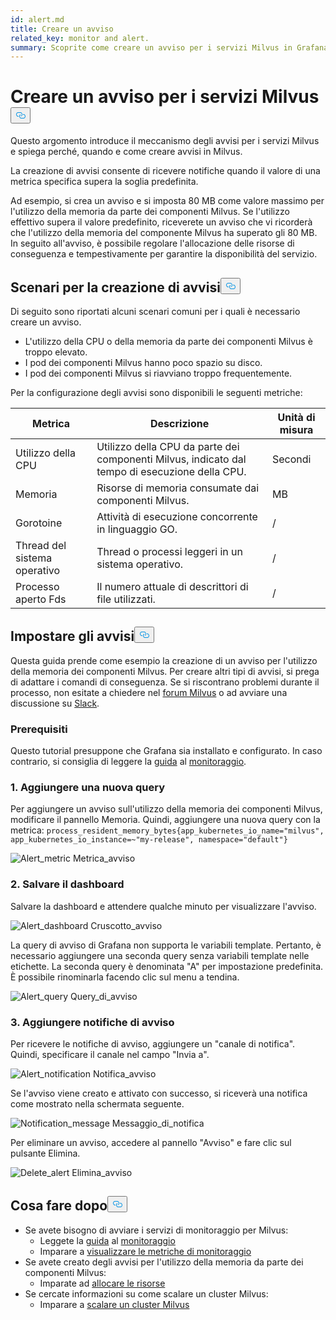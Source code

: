 ```yaml
---
id: alert.md
title: Creare un avviso
related_key: monitor and alert.
summary: Scoprite come creare un avviso per i servizi Milvus in Grafana.
---
```

<h1 id="Create-an-Alert-for-Milvus-Services" class="common-anchor-header">Creare un avviso per i servizi Milvus<button data-href="#Create-an-Alert-for-Milvus-Services" class="anchor-icon" translate="no">
      <svg translate="no"
        aria-hidden="true"
        focusable="false"
        height="20"
        version="1.1"
        viewBox="0 0 16 16"
        width="16"
      >
        <path
          fill="#0092E4"
          fill-rule="evenodd"
          d="M4 9h1v1H4c-1.5 0-3-1.69-3-3.5S2.55 3 4 3h4c1.45 0 3 1.69 3 3.5 0 1.41-.91 2.72-2 3.25V8.59c.58-.45 1-1.27 1-2.09C10 5.22 8.98 4 8 4H4c-.98 0-2 1.22-2 2.5S3 9 4 9zm9-3h-1v1h1c1 0 2 1.22 2 2.5S13.98 12 13 12H9c-.98 0-2-1.22-2-2.5 0-.83.42-1.64 1-2.09V6.25c-1.09.53-2 1.84-2 3.25C6 11.31 7.55 13 9 13h4c1.45 0 3-1.69 3-3.5S14.5 6 13 6z"
        ></path>
      </svg>
    </button></h1><p>Questo argomento introduce il meccanismo degli avvisi per i servizi Milvus e spiega perché, quando e come creare avvisi in Milvus.</p>
<p>La creazione di avvisi consente di ricevere notifiche quando il valore di una metrica specifica supera la soglia predefinita.</p>
<p>Ad esempio, si crea un avviso e si imposta 80 MB come valore massimo per l'utilizzo della memoria da parte dei componenti Milvus. Se l'utilizzo effettivo supera il valore predefinito, riceverete un avviso che vi ricorderà che l'utilizzo della memoria del componente Milvus ha superato gli 80 MB. In seguito all'avviso, è possibile regolare l'allocazione delle risorse di conseguenza e tempestivamente per garantire la disponibilità del servizio.</p>
<h2 id="Scenarios-for-creating-alerts" class="common-anchor-header">Scenari per la creazione di avvisi<button data-href="#Scenarios-for-creating-alerts" class="anchor-icon" translate="no">
      <svg translate="no"
        aria-hidden="true"
        focusable="false"
        height="20"
        version="1.1"
        viewBox="0 0 16 16"
        width="16"
      >
        <path
          fill="#0092E4"
          fill-rule="evenodd"
          d="M4 9h1v1H4c-1.5 0-3-1.69-3-3.5S2.55 3 4 3h4c1.45 0 3 1.69 3 3.5 0 1.41-.91 2.72-2 3.25V8.59c.58-.45 1-1.27 1-2.09C10 5.22 8.98 4 8 4H4c-.98 0-2 1.22-2 2.5S3 9 4 9zm9-3h-1v1h1c1 0 2 1.22 2 2.5S13.98 12 13 12H9c-.98 0-2-1.22-2-2.5 0-.83.42-1.64 1-2.09V6.25c-1.09.53-2 1.84-2 3.25C6 11.31 7.55 13 9 13h4c1.45 0 3-1.69 3-3.5S14.5 6 13 6z"
        ></path>
      </svg>
    </button></h2><p>Di seguito sono riportati alcuni scenari comuni per i quali è necessario creare un avviso.</p>
<ul>
<li>L'utilizzo della CPU o della memoria da parte dei componenti Milvus è troppo elevato.</li>
<li>I pod dei componenti Milvus hanno poco spazio su disco.</li>
<li>I pod dei componenti Milvus si riavviano troppo frequentemente.</li>
</ul>
<p>Per la configurazione degli avvisi sono disponibili le seguenti metriche:</p>
<table>
<thead>
<tr><th>Metrica</th><th>Descrizione</th><th>Unità di misura</th></tr>
</thead>
<tbody>
<tr><td>Utilizzo della CPU</td><td>Utilizzo della CPU da parte dei componenti Milvus, indicato dal tempo di esecuzione della CPU.</td><td>Secondi</td></tr>
<tr><td>Memoria</td><td>Risorse di memoria consumate dai componenti Milvus.</td><td>MB</td></tr>
<tr><td>Gorotoine</td><td>Attività di esecuzione concorrente in linguaggio GO.</td><td>/</td></tr>
<tr><td>Thread del sistema operativo</td><td>Thread o processi leggeri in un sistema operativo.</td><td>/</td></tr>
<tr><td>Processo aperto Fds</td><td>Il numero attuale di descrittori di file utilizzati.</td><td>/</td></tr>
</tbody>
</table>
<h2 id="Set-up-alerts" class="common-anchor-header">Impostare gli avvisi<button data-href="#Set-up-alerts" class="anchor-icon" translate="no">
      <svg translate="no"
        aria-hidden="true"
        focusable="false"
        height="20"
        version="1.1"
        viewBox="0 0 16 16"
        width="16"
      >
        <path
          fill="#0092E4"
          fill-rule="evenodd"
          d="M4 9h1v1H4c-1.5 0-3-1.69-3-3.5S2.55 3 4 3h4c1.45 0 3 1.69 3 3.5 0 1.41-.91 2.72-2 3.25V8.59c.58-.45 1-1.27 1-2.09C10 5.22 8.98 4 8 4H4c-.98 0-2 1.22-2 2.5S3 9 4 9zm9-3h-1v1h1c1 0 2 1.22 2 2.5S13.98 12 13 12H9c-.98 0-2-1.22-2-2.5 0-.83.42-1.64 1-2.09V6.25c-1.09.53-2 1.84-2 3.25C6 11.31 7.55 13 9 13h4c1.45 0 3-1.69 3-3.5S14.5 6 13 6z"
        ></path>
      </svg>
    </button></h2><p>Questa guida prende come esempio la creazione di un avviso per l'utilizzo della memoria dei componenti Milvus. Per creare altri tipi di avvisi, si prega di adattare i comandi di conseguenza. Se si riscontrano problemi durante il processo, non esitate a chiedere nel <a href="https://discuss.milvus.io/">forum Milvus</a> o ad avviare una discussione su <a href="https://join.slack.com/t/milvusio/shared_invite/zt-e0u4qu3k-bI2GDNys3ZqX1YCJ9OM~GQ">Slack</a>.</p>
<h3 id="Prerequisites" class="common-anchor-header">Prerequisiti</h3><p>Questo tutorial presuppone che Grafana sia installato e configurato. In caso contrario, si consiglia di leggere la <a href="/docs/it/monitor.md">guida</a> al <a href="/docs/it/monitor.md">monitoraggio</a>.</p>
<h3 id="1-Add-a-new-query" class="common-anchor-header">1. Aggiungere una nuova query</h3><p>Per aggiungere un avviso sull'utilizzo della memoria dei componenti Milvus, modificare il pannello Memoria. Quindi, aggiungere una nuova query con la metrica: <code translate="no">process_resident_memory_bytes{app_kubernetes_io_name=&quot;milvus&quot;, app_kubernetes_io_instance=~&quot;my-release&quot;, namespace=&quot;default&quot;}</code></p>
<p>
  
   <span class="img-wrapper"> <img translate="no" src="/docs/v2.5.x/assets/alert_metric.png" alt="Alert_metric" class="doc-image" id="alert_metric" />
   </span> <span class="img-wrapper"> <span>Metrica_avviso</span> </span></p>
<h3 id="2-Save-the-dashboard" class="common-anchor-header">2. Salvare il dashboard</h3><p>Salvare la dashboard e attendere qualche minuto per visualizzare l'avviso.</p>
<p>
  
   <span class="img-wrapper"> <img translate="no" src="/docs/v2.5.x/assets/alert_dashboard.png" alt="Alert_dashboard" class="doc-image" id="alert_dashboard" />
   </span> <span class="img-wrapper"> <span>Cruscotto_avviso</span> </span></p>
<p>La query di avviso di Grafana non supporta le variabili template. Pertanto, è necessario aggiungere una seconda query senza variabili template nelle etichette. La seconda query è denominata "A" per impostazione predefinita. È possibile rinominarla facendo clic sul menu a tendina.</p>
<p>
  
   <span class="img-wrapper"> <img translate="no" src="/docs/v2.5.x/assets/alert_query.png" alt="Alert_query" class="doc-image" id="alert_query" />
   </span> <span class="img-wrapper"> <span>Query_di_avviso</span> </span></p>
<h3 id="3-Add-alert-notifications" class="common-anchor-header">3. Aggiungere notifiche di avviso</h3><p>Per ricevere le notifiche di avviso, aggiungere un &quot;canale di notifica&quot;. Quindi, specificare il canale nel campo &quot;Invia a&quot;.</p>
<p>
  
   <span class="img-wrapper"> <img translate="no" src="/docs/v2.5.x/assets/alert_notification.png" alt="Alert_notification" class="doc-image" id="alert_notification" />
   </span> <span class="img-wrapper"> <span>Notifica_avviso</span> </span></p>
<p>Se l'avviso viene creato e attivato con successo, si riceverà una notifica come mostrato nella schermata seguente.</p>
<p>
  
   <span class="img-wrapper"> <img translate="no" src="/docs/v2.5.x/assets/notification_message.png" alt="Notification_message" class="doc-image" id="notification_message" />
   </span> <span class="img-wrapper"> <span>Messaggio_di_notifica</span> </span></p>
<p>Per eliminare un avviso, accedere al pannello "Avviso" e fare clic sul pulsante Elimina.</p>
<p>
  
   <span class="img-wrapper"> <img translate="no" src="/docs/v2.5.x/assets/delete_alert.png" alt="Delete_alert" class="doc-image" id="delete_alert" />
   </span> <span class="img-wrapper"> <span>Elimina_avviso</span> </span></p>
<h2 id="Whats-next" class="common-anchor-header">Cosa fare dopo<button data-href="#Whats-next" class="anchor-icon" translate="no">
      <svg translate="no"
        aria-hidden="true"
        focusable="false"
        height="20"
        version="1.1"
        viewBox="0 0 16 16"
        width="16"
      >
        <path
          fill="#0092E4"
          fill-rule="evenodd"
          d="M4 9h1v1H4c-1.5 0-3-1.69-3-3.5S2.55 3 4 3h4c1.45 0 3 1.69 3 3.5 0 1.41-.91 2.72-2 3.25V8.59c.58-.45 1-1.27 1-2.09C10 5.22 8.98 4 8 4H4c-.98 0-2 1.22-2 2.5S3 9 4 9zm9-3h-1v1h1c1 0 2 1.22 2 2.5S13.98 12 13 12H9c-.98 0-2-1.22-2-2.5 0-.83.42-1.64 1-2.09V6.25c-1.09.53-2 1.84-2 3.25C6 11.31 7.55 13 9 13h4c1.45 0 3-1.69 3-3.5S14.5 6 13 6z"
        ></path>
      </svg>
    </button></h2><ul>
<li>Se avete bisogno di avviare i servizi di monitoraggio per Milvus:<ul>
<li>Leggete la <a href="/docs/it/monitor.md">guida</a> al <a href="/docs/it/monitor.md">monitoraggio</a></li>
<li>Imparare a <a href="/docs/it/visualize.md">visualizzare le metriche di monitoraggio</a></li>
</ul></li>
<li>Se avete creato degli avvisi per l'utilizzo della memoria da parte dei componenti Milvus:<ul>
<li>Imparate ad <a href="/docs/it/allocate.md#standalone">allocare le risorse</a></li>
</ul></li>
<li>Se cercate informazioni su come scalare un cluster Milvus:<ul>
<li>Imparare a <a href="/docs/it/scaleout.md">scalare un cluster Milvus</a></li>
</ul></li>
</ul>
